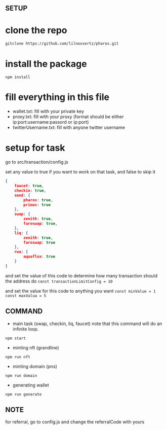 ## SETUP

# clone the repo
  `
 gitclone https://github.com/lilnoxvertz/pharos.git
`

# install the package
  `
 npm install
`

# fill everything in this file
 - wallet.txt: fill with your private key
 - proxy.txt: fill with your proxy (format should be either ip:port:username:passord or ip:port)
 - twitterUsername.txt: fill with anyone twitter username

# setup for task
  go to src/transaction/config.js

  set any value to true if you want to work on that task, and false to skip it
```json
{
    faucet: true,
    checkin: true,
    send: {
        pharos: true,
        primus: true
    },
    swap: {
        zenith: true,
        faroswap: true,
    },
    liq: {
        zenith: true,
        faroswap: true
    },
    rwa: {
        aquaflux: true
    }
}
```
  and set the value of this code to determine how many transaction should the address do
  `
 const transactionLimitConfig = 10
`

  and set the value for this code to anything you want
  `
  const minValue = 1 
  const maxValua = 5
`

## COMMAND

- main task (swap, checkin, liq, faucet)
  note that this command will do an infinite loop.

`
 npm start
`

- minting nft (grandline)

`
 npm run nft
`

- minting domain (pns)

`
 npm run domain
`

- generating wallet

`
 npm run generate
`

## NOTE

for referral, go to config.js and change the referralCode with yours

